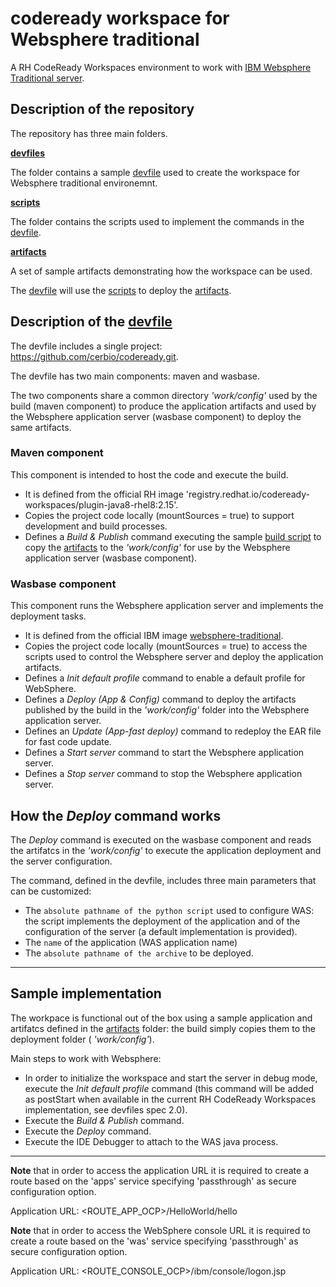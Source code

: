 # codeready workspace for Websphere traditional

A RH CodeReady Workspaces environment to work with [IBM Websphere Traditional server](https://github.com/WASdev/ci.docker.websphere-traditional).

## Description of the repository

The repository has three main folders.

__[devfiles](./devfiles/)__

The folder contains a sample [devfile](./devfiles/devfile_WAS.yaml) used to create the workspace for Websphere traditional environemnt.

__[scripts](./scripts/)__

The folder contains the scripts used to implement the commands in the [devfile](./devfiles/devfile_WAS.yaml).

__[artifacts](./artifacts/)__

A set of sample artifacts demonstrating how the workspace can be used.

The [devfile](./devfiles/devfile_WAS.yaml) will use the [scripts](./scripts/) to deploy the [artifacts](./artifacts/).

## Description of the [devfile](./devfiles/devfile_WAS.yaml)

The devfile includes a single project: https://github.com/cerbio/codeready.git.

The devfile has two main components: maven and wasbase.

The two components share a common directory _'work/config'_ used by the build (maven component) to produce the application artifacts and used by the Websphere application server (wasbase component) to deploy the same artifacts.

### __Maven component__

This component is intended to host the code and execute the build.

- It is defined from the official RH image 'registry.redhat.io/codeready-workspaces/plugin-java8-rhel8:2.15'.
- Copies the project code locally (mountSources = true) to support development and build processes.
- Defines a _Build & Publish_ command executing the sample [build script](./scripts/build.sh) to copy the [artifacts](./artifacts/) to the  _'work/config'_ for use by the Websphere application server (wasbase component).

### __Wasbase component__

This component runs the Websphere application server and implements the deployment tasks.

- It is defined from the official IBM image [websphere-traditional](https://hub.docker.com/r/ibmcom/websphere-traditional/).
- Copies the project code locally (mountSources = true) to access the scripts used to control the Websphere server and deploy the application artifacts.
- Defines a _Init default profile_ command to enable a default profile for WebSphere.
- Defines a _Deploy (App & Config)_ command to deploy the artifacts published by the build in the _'work/config'_ folder into the Websphere application server.
- Defines an _Update (App-fast deploy)_ command to redeploy the EAR file for fast code update.
- Defines a _Start server_ command to start the Websphere application server.
- Defines a _Stop server_ command to stop the Websphere application server.


## How the _Deploy_ command works

The _Deploy_ command is executed on the wasbase component and reads the artifatcs in the _'work/config'_ to execute the application deployment and the server configuration.

The command, defined in the devfile, includes three main parameters that can be customized:

- The ```absolute pathname of the python script``` used to configure WAS: the script implements the deployment of the application and of the configuration of the server (a default implementation is provided).
- The ```name``` of the application (WAS application name)
- The ```absolute pathname of the archive``` to be deployed.

____________

## Sample implementation

The workpace is functional out of the box using a sample application and artifatcs defined in the [artifacts](./artifacts/) folder: the build simply copies them to the deployment folder ( _'work/config'_).

Main steps to work with Websphere:

- In order to initialize the workspace and start the server in debug mode, execute the _Init default profile_ command (this command will be added as postStart when available in the current RH CodeReady Workspaces implementation, see devfiles spec 2.0).
- Execute the _Build & Publish_ command.
- Execute the _Deploy_ command.
- Execute the IDE Debugger to attach to the WAS java process.

____________

__Note__ that in order to access the application URL it is required to create a route based on the 'apps' service specifying 'passthrough' as secure configuration option.

Application URL:
<ROUTE_APP_OCP>/HelloWorld/hello

__Note__ that in order to access the WebSphere console URL it is required to create a route based on the 'was' service specifying 'passthrough' as secure configuration option.

Application URL:
<ROUTE_CONSOLE_OCP>/ibm/console/logon.jsp
